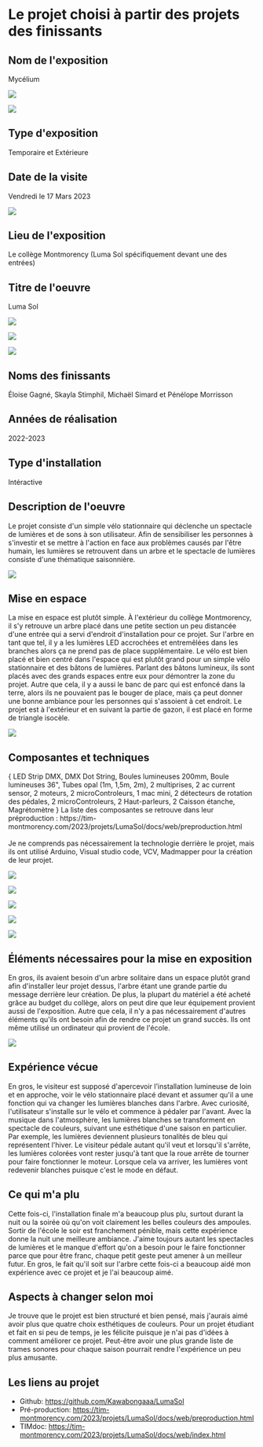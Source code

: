 # Le projet choisi à partir des projets des finissants

<h2>Nom de l'exposition</h2>
Mycélium

![](medias/mycelium_affiche.jpg)

![](medias/mycelium_plan.jpg)

<h2>Type d'exposition</h2>
Temporaire et Extérieure 

<h2>Date de la visite</h2>
Vendredi le 17 Mars 2023 

![](medias/mycelium_moi.jpg)

<h2>Lieu de l'exposition</h2>
Le collège Montmorency (Luma Sol spécifiquement devant une des entrées)

<h2>Titre de l'oeuvre</h2>
Luma Sol

![](medias/mycelium_vue_droite.jpg)

![](medias/mycelium_vue_gauche.jpg)

![](medias/mycelium_vue_loin.jpg)

<h2>Noms des finissants</h2>
Éloise Gagné, Skayla Stimphil, Michaël Simard et Pénélope Morrisson

<h2>Années de réalisation</h2>
2022-2023

<h2>Type d'installation</h2>
Intéractive

<h2>Description de l'oeuvre</h2>
Le projet consiste d'un simple vélo stationnaire qui déclenche un spectacle de lumières et de sons à son utilisateur. Afin de sensibiliser les personnes à s'investir et se mettre à l'action en face aux problèmes causés par l'être humain, les lumières se retrouvent dans un arbre et le spectacle de lumières consiste d'une thématique saisonnière. 

![](medias/)

<h2>Mise en espace</h2>
La mise en espace est plutôt simple. À l'extérieur du collège Montmorency, il s'y retrouve un arbre placé dans une petite section un peu distancée d'une entrée qui a servi d'endroit d'installation pour ce projet. Sur l'arbre en tant que tel, il y a les lumières LED accrochées et entremêlées dans les branches alors ça ne prend pas de place supplémentaire. Le vélo est bien placé et bien centré dans l'espace qui est plutôt grand pour un simple vélo stationnaire et des bâtons de lumières. Parlant des bâtons lumineux, ils sont placés avec des grands espaces entre eux pour démontrer la zone du projet. Autre que cela, il y a aussi le banc de parc qui est enfoncé dans la terre, alors ils ne pouvaient pas le bouger de place, mais ça peut donner une bonne ambiance pour les personnes qui s'assoient à cet endroit. Le projet est à l'extérieur et en suivant la partie de gazon, il est placé en forme de triangle isocèle.  

![](medias/mycelium_mise_espace.jpg)

<h2>Composantes et techniques</h2>
{ LED Strip DMX, DMX Dot String, Boules lumineuses 200mm, Boule lumineuses 36", Tubes opal (1m, 1,5m, 2m), 2 multiprises, 2 ac current sensor, 2 moteurs, 2 microControleurs, 1 mac mini, 2 détecteurs de rotation des pédales, 2 microControleurs, 2 Haut-parleurs, 2 Caisson étanche, Magrétomètre } La liste des composantes se retrouve dans leur préproduction : https://tim-montmorency.com/2023/projets/LumaSol/docs/web/preproduction.html
<br/>
<br/>
Je ne comprends pas nécessairement la technologie derrière le projet, mais ils ont utilisé Arduino, Visual studio code, VCV, Madmapper pour la création de leur projet.

![](medias/mycelium_arbre.jpg)

![](medias/mycelium_fil_arbre.jpg)

![](medias/mycelium_fils.jpg)

![](medias/mycelium_fils_protection.jpg)

![](medias/mycelium_velo_moteur.jpg)

<h2>Éléments nécessaires pour la mise en exposition</h2>
En gros, ils avaient besoin d'un arbre solitaire dans un espace plutôt grand afin d'installer leur projet dessus, l'arbre étant une grande partie du message derrière leur création. De plus, la plupart du matériel a été acheté grâce au budget du collège, alors on peut dire que leur équipement provient aussi de l'exposition. Autre que cela, il n'y a pas nécessairement d'autres éléments qu'ils ont besoin afin de rendre ce projet un grand succès. Ils ont même utilisé un ordinateur qui provient de l'école. 

![](medias/mycelium_boite_noire.jpg)

<h2>Expérience vécue</h2>
En gros, le visiteur est supposé d'apercevoir l'installation lumineuse de loin et en approche, voir le vélo stationnaire placé devant et assumer qu'il a une fonction qui va changer les lumières blanches dans l'arbre. Avec curiosité, l'utilisateur s'installe sur le vélo et commence à pédaler par l'avant. Avec la musique dans l'atmosphère, les lumières blanches se transforment en spectacle de couleurs, suivant une esthétique d'une saison en particulier. Par exemple, les lumières deviennent plusieurs tonalités de bleu qui représentent l'hiver. Le visiteur pédale autant qu'il veut et lorsqu'il s'arrête, les lumières colorées vont rester jusqu'à tant que la roue arrête de tourner pour faire fonctionner le moteur. Lorsque cela va arriver, les lumières vont redevenir blanches puisque c'est le mode en défaut.

<h2>Ce qui m'a plu</h2>
Cette fois-ci, l'installation finale m'a beaucoup plus plu, surtout durant la nuit ou la soirée où qu'on voit clairement les belles couleurs des ampoules. Sortir de l'école le soir est franchement pénible, mais cette expérience donne la nuit une meilleure ambiance. J'aime toujours autant les spectacles de lumières et le manque d'effort qu'on a besoin pour le faire fonctionner parce que pour être franc, chaque petit geste peut amener à un meilleur futur. En gros, le fait qu'il soit sur l'arbre cette fois-ci a beaucoup aidé mon expérience avec ce projet et je l'ai beaucoup aimé.

<h2>Aspects à changer selon moi</h2>
Je trouve que le projet est bien structuré et bien pensé, mais j'aurais aimé avoir plus que quatre choix esthétiques de couleurs. Pour un projet étudiant et fait en si peu de temps, je les félicite puisque je n'ai pas d'idées à comment améliorer ce projet. Peut-être avoir une plus grande liste de trames sonores pour chaque saison pourrait rendre l'expérience un peu plus amusante.

<h2>Les liens au projet</h2>

- Github: https://github.com/Kawabongaaa/LumaSol
- Pré-production: https://tim-montmorency.com/2023/projets/LumaSol/docs/web/preproduction.html
- TIMdoc: https://tim-montmorency.com/2023/projets/LumaSol/docs/web/index.html
